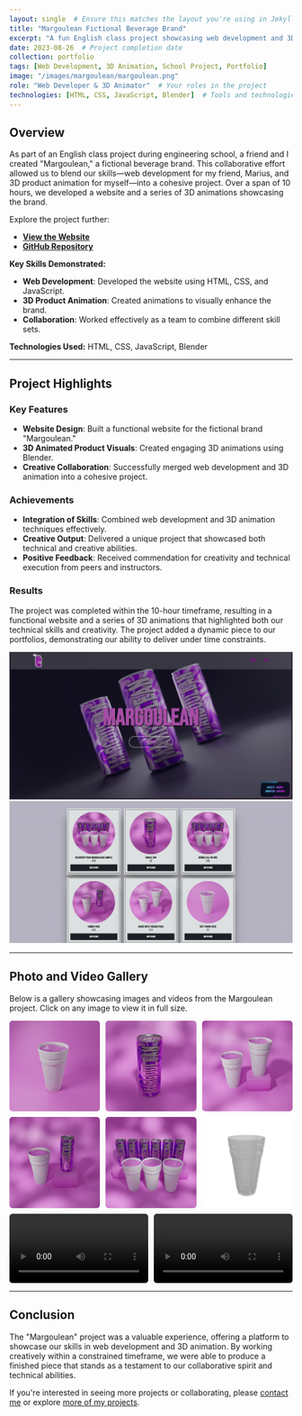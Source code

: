 ```yaml
---
layout: single  # Ensure this matches the layout you're using in Jekyll
title: "Margoulean Fictional Beverage Brand"
excerpt: "A fun English class project showcasing web development and 3D product animation skills."
date: 2023-08-26  # Project completion date
collection: portfolio
tags: [Web Development, 3D Animation, School Project, Portfolio]
image: "/images/margoulean/margoulean.png"
role: "Web Developer & 3D Animator"  # Your roles in the project
technologies: [HTML, CSS, JavaScript, Blender]  # Tools and technologies used
---
```


## Overview

As part of an English class project during engineering school, a friend and I created "Margoulean," a fictional beverage brand. This collaborative effort allowed us to blend our skills—web development for my friend, Marius, and 3D product animation for myself—into a cohesive project. Over a span of 10 hours, we developed a website and a series of 3D animations showcasing the brand.

Explore the project further:

- **[View the Website](https://mariusld.github.io/Margoulean/index.html)**
- **[GitHub Repository](https://github.com/MariusLD/Margoulean)**

**Key Skills Demonstrated:**

- **Web Development**: Developed the website using HTML, CSS, and JavaScript.
- **3D Product Animation**: Created animations to visually enhance the brand.
- **Collaboration**: Worked effectively as a team to combine different skill sets.

**Technologies Used:** HTML, CSS, JavaScript, Blender

---

## Project Highlights

### Key Features

- **Website Design**: Built a functional website for the fictional brand "Margoulean."
- **3D Animated Product Visuals**: Created engaging 3D animations using Blender.
- **Creative Collaboration**: Successfully merged web development and 3D animation into a cohesive project.

### Achievements

- **Integration of Skills**: Combined web development and 3D animation techniques effectively.
- **Creative Output**: Delivered a unique project that showcased both technical and creative abilities.
- **Positive Feedback**: Received commendation for creativity and technical execution from peers and instructors.

### Results

The project was completed within the 10-hour timeframe, resulting in a functional website and a series of 3D animations that highlighted both our technical skills and creativity. The project added a dynamic piece to our portfolios, demonstrating our ability to deliver under time constraints.

![Margoulean Image 1](/images/margoulean/margoulean.png)  
![Margoulean Image 2](/images/margoulean/margoulean7.png)

---

## Photo and Video Gallery

Below is a gallery showcasing images and videos from the Margoulean project. Click on any image to view it in full size.

<div class="gallery">
  <!-- Image Items -->
  <a href="/images/margoulean/margoulean1.png">
    <img src="/images/margoulean/margoulean1.png" alt="Margoulean Image 1" style="width:100%">
  </a>
  <a href="/images/margoulean/margoulean2.png">
    <img src="/images/margoulean/margoulean2.png" alt="Margoulean Image 2" style="width:100%">
  </a>
  <a href="/images/margoulean/margoulean3.png">
    <img src="/images/margoulean/margoulean3.png" alt="Margoulean Image 3" style="width:100%">
  </a>
  <a href="/images/margoulean/margoulean4.png">
    <img src="/images/margoulean/margoulean4.png" alt="Margoulean Image 4" style="width:100%">
  </a>
  <a href="/images/margoulean/margoulean5.png">
    <img src="/images/margoulean/margoulean5.png" alt="Margoulean Image 5" style="width:100%">
  </a>
  <a href="/images/margoulean/margoulean6.png">
    <img src="/images/margoulean/margoulean6.png" alt="Margoulean Image 6" style="width:100%">
  </a>
  
  <!-- Video Items -->
  <div class="video-item">
    <video controls style="width: 100%;">
      <source src="/videos/margoulean/animation1.mp4" type="video/mp4">
      Your browser does not support the video tag.
    </video>
  </div>
  <div class="video-item">
    <video controls style="width: 100%;">
      <source src="/videos/margoulean/animation2.mp4" type="video/mp4">
      Your browser does not support the video tag.
    </video>
  </div>
</div>

<style>
.gallery {
  display: flex;
  flex-wrap: wrap;
  gap: 10px;
}

.gallery a, .gallery .video-item {
  flex: 1 1 calc(33% - 10px);
  box-sizing: border-box;
  display: block;
  overflow: hidden;
  border-radius: 5px;
  transition: transform 0.3s ease;
}

.gallery a:hover, .gallery .video-item:hover {
  transform: scale(1.05);
}

.gallery img, .gallery video {
  width: 100%;
  height: auto;
  display: block;
  border-radius: 5px;
}
</style>

---

## Conclusion

The "Margoulean" project was a valuable experience, offering a platform to showcase our skills in web development and 3D animation. By working creatively within a constrained timeframe, we were able to produce a finished piece that stands as a testament to our collaborative spirit and technical abilities.

If you're interested in seeing more projects or collaborating, please [contact me](/contact) or explore [more of my projects](/portfolio/).

